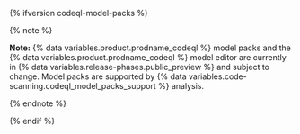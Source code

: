 {% ifversion codeql-model-packs %}

{% note %}

**Note:** {% data variables.product.prodname_codeql %} model packs and the {% data variables.product.prodname_codeql %} model editor are currently in {% data variables.release-phases.public_preview %} and subject to change. Model packs are supported by {% data variables.code-scanning.codeql_model_packs_support %} analysis.

{% endnote %}

{% endif %}
